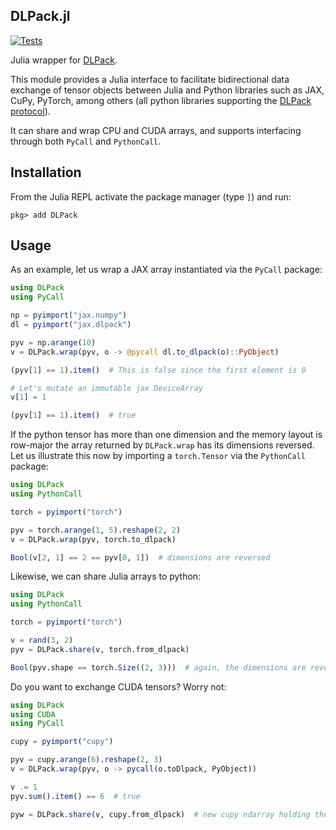 DLPack.jl
---------

[![Tests](https://github.com/pabloferz/DLPack.jl/workflows/CI/badge.svg)](https://github.com/pabloferz/DLPack.jl/actions?query=ci)

Julia wrapper for [DLPack](https://github.com/dmlc/dlpack).

This module provides a Julia interface to facilitate bidirectional data
exchange of tensor objects between Julia and Python libraries such as JAX,
CuPy, PyTorch, among others (all python libraries supporting the
[DLPack protocol][1]).

It can share and wrap CPU and CUDA arrays, and supports interfacing through
both `PyCall` and `PythonCall`.

## Installation

From the Julia REPL activate the package manager (type `]`) and run:

```
pkg> add DLPack
```

## Usage

As an example, let us wrap a JAX array instantiated via the `PyCall` package:

```julia
using DLPack
using PyCall

np = pyimport("jax.numpy")
dl = pyimport("jax.dlpack")

pyv = np.arange(10)
v = DLPack.wrap(pyv, o -> @pycall dl.to_dlpack(o)::PyObject)

(pyv[1] == 1).item()  # This is false since the first element is 0

# Let's mutate an immutable jax DeviceArray
v[1] = 1

(pyv[1] == 1).item()  # true
```

If the python tensor has more than one dimension and the memory layout is
row-major the array returned by `DLPack.wrap` has its dimensions reversed.
Let us illustrate this now by importing a `torch.Tensor` via the
`PythonCall` package:

```julia
using DLPack
using PythonCall

torch = pyimport("torch")

pyv = torch.arange(1, 5).reshape(2, 2)
v = DLPack.wrap(pyv, torch.to_dlpack)

Bool(v[2, 1] == 2 == pyv[0, 1])  # dimensions are reversed
```

Likewise, we can share Julia arrays to python:

```julia
using DLPack
using PythonCall

torch = pyimport("torch")

v = rand(3, 2)
pyv = DLPack.share(v, torch.from_dlpack)

Bool(pyv.shape == torch.Size((2, 3)))  # again, the dimensions are reversed.
```

Do you want to exchange CUDA tensors? Worry not:

```julia
using DLPack
using CUDA
using PyCall

cupy = pyimport("cupy")

pyv = cupy.arange(6).reshape(2, 3)
v = DLPack.wrap(pyv, o -> pycall(o.toDlpack, PyObject))

v .= 1
pyv.sum().item() == 6  # true

pyw = DLPack.share(v, cupy.from_dlpack)  # new cupy ndarray holding the same data
```

[1]: https://data-apis.org/array-api/latest/design_topics/data_interchange.html
